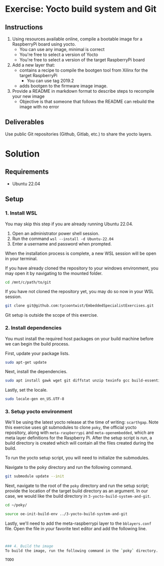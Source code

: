 # Exercise: Yocto build system and Git

## Instructions
1. Using resources available online, compile a bootable image for a RaspberryPi board using yocto.
    * You can use any image, minimal is correct
    * You're free to select a version of Yocto
    * You're free to select a version of the target RaspberryPi board
1. Add a new layer that:
    * contains a recipe to compile the bootgen tool from Xilinx for the target RaspberryPi
        * You can use tag 2019.2
    * adds bootgen to the firmware image image.
1. Provide a README in markdown format to describe steps to recompile your new image
    * Objective is that someone that follows the README can rebuild the image with no error

## Deliverables

Use public Git repositories (Github, Gitlab, etc.) to share the yocto layers.

# Solution

## Requirements
* Ubuntu 22.04

## Setup

### 1. Install WSL
You may skip this step if you are already running Ubuntu 22.04.

1. Open an administrator power shell session.
1. Run the command `wsl --install -d Ubuntu-22.04`
1. Enter a username and password when prompted.

When the installation process is complete, a new WSL session will be open in your terminal.

If you have already cloned the repository to your windows environment, you may open it by navigating to the mounted folder.

```bash
cd /mnt/c/path/to/git
```

If you have not cloned the repository yet, you may do so now in your WSL session.

```bash
git clone git@github.com:tycoontwist/EmbeddedSpecialistExercises.git
```

Git setup is outside the scope of this exercise.

### 2. Install dependencies
You must install the required host packages on your build machine before we can begin the build process.

First, update your package lists.
```bash
sudo apt-get update
```

Next, install the dependencies.

```bash
sudo apt install gawk wget git diffstat unzip texinfo gcc build-essential chrpath socat cpio python3 python3-pip python3-pexpect xz-utils debianutils iputils-ping python3-git python3-jinja2 libegl1-mesa libsdl1.2-dev python3-subunit mesa-common-dev zstd liblz4-tool file locales libacl1
```

Lastly, set the locale.
```bash
sudo locale-gen en_US.UTF-8
```

### 3. Setup yocto environment
We'll be using the latest yocto release at the time of writing: `scarthgap`. Note this exercise uses git submodules to clone `poky`, the official yocto repository, along with `meta-raspberrypi` and `meta-openembedded`, which are meta layer definitions for the Raspberry Pi. After the setup script is run, a build directory is created which will contain all the files created during the build.

To run the yocto setup script, you will need to initialize the submodules.

Navigate to the poky directory and run the following command.

```bash
git submodule update --init
```

Next, navigate to the root of the `poky` directory and run the setup script; provide the location of the target build directory as an argument. In our case, we would like the build directory in `3-yocto-build-system-and-git`.

```bash
cd ~/poky/

source oe-init-build-env ../3-yocto-build-system-and-git
```

Lastly, we'll need to add the meta-raspberrypi layer to the `bblayers.conf` file. Open the file in your favorite text editor and add the following line.

```bash


### 4. Build the image
To build the image, run the following command in the `poky` directory.

TODO


